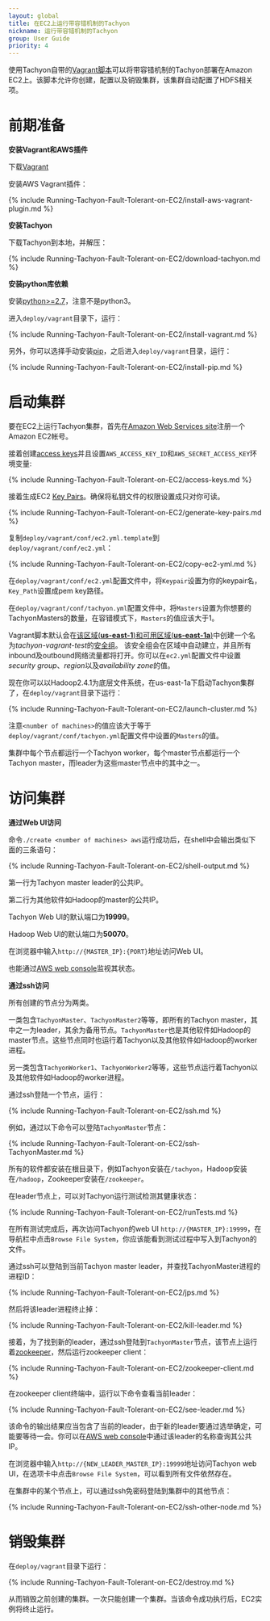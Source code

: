 ```yaml
---
layout: global
title: 在EC2上运行带容错机制的Tachyon
nickname: 运行带容错机制的Tachyon
group: User Guide
priority: 4
---
```


使用Tachyon自带的[Vagrant脚本](https://github.com/amplab/tachyon/tree/master/deploy/vagrant)可以将带容错机制的Tachyon部署在Amazon EC2上。该脚本允许你创建，配置以及销毁集群，该集群自动配置了HDFS相关项。

# 前期准备

**安装Vagrant和AWS插件**

下载[Vagrant](https://www.vagrantup.com/downloads.html)

安装AWS Vagrant插件：

{% include Running-Tachyon-Fault-Tolerant-on-EC2/install-aws-vagrant-plugin.md %}

**安装Tachyon**

下载Tachyon到本地，并解压：

{% include Running-Tachyon-Fault-Tolerant-on-EC2/download-tachyon.md %}

**安装python库依赖**

安装[python>=2.7](https://www.python.org/)，注意不是python3。

进入`deploy/vagrant`目录下，运行：

{% include Running-Tachyon-Fault-Tolerant-on-EC2/install-vagrant.md %}

另外，你可以选择手动安装[pip](https://pip.pypa.io/en/latest/installing/)，之后进入`deploy/vagrant`目录，运行：

{% include Running-Tachyon-Fault-Tolerant-on-EC2/install-pip.md %}


# 启动集群

要在EC2上运行Tachyon集群，首先在[Amazon Web Services site](http://aws.amazon.com/)注册一个Amazon EC2帐号。

接着创建[access keys](https://aws.amazon.com/developers/access-keys/)并且设置`AWS_ACCESS_KEY_ID`和`AWS_SECRET_ACCESS_KEY`环境变量:

{% include Running-Tachyon-Fault-Tolerant-on-EC2/access-keys.md %}

接着生成EC2
[Key Pairs](http://docs.aws.amazon.com/AWSEC2/latest/UserGuide/ec2-key-pairs.html)。确保将私钥文件的权限设置成只对你可读。

{% include Running-Tachyon-Fault-Tolerant-on-EC2/generate-key-pairs.md %}

复制`deploy/vagrant/conf/ec2.yml.template`到`deploy/vagrant/conf/ec2.yml`：

{% include Running-Tachyon-Fault-Tolerant-on-EC2/copy-ec2-yml.md %}

在`deploy/vagrant/conf/ec2.yml`配置文件中，将`Keypair`设置为你的keypair名，`Key_Path`设置成pem key路径。

在`deploy/vagrant/conf/tachyon.yml`配置文件中，将`Masters`设置为你想要的TachyonMasters的数量，在容错模式下，`Masters`的值应该大于1。

Vagrant脚本默认会在[该区域(**us-east-1**)和可用区域(**us-east-1a**)](http://docs.aws.amazon.com/AWSEC2/latest/UserGuide/using-regions-availability-zones.html)中创建一个名为*tachyon-vagrant-test*的[安全组](http://docs.aws.amazon.com/AWSEC2/latest/UserGuide/using-network-security.html)。
该安全组会在区域中自动建立，并且所有inbound及outbound网络流量都将打开。你可以在`ec2.yml`配置文件中设置*security group*、*region*以及*availability zone*的值。

现在你可以以Hadoop2.4.1为底层文件系统，在us-east-1a下启动Tachyon集群了，在`deploy/vagrant`目录下运行：

{% include Running-Tachyon-Fault-Tolerant-on-EC2/launch-cluster.md %}

注意`<number of machines>`的值应该大于等于`deploy/vagrant/conf/tachyon.yml`配置文件中设置的`Masters`的值。

集群中每个节点都运行一个Tachyon worker，每个master节点都运行一个Tachyon master，而leader为这些master节点中的其中之一。

# 访问集群

**通过Web UI访问**

命令`./create <number of machines> aws`运行成功后，在shell中会输出类似下面的三条语句：

{% include Running-Tachyon-Fault-Tolerant-on-EC2/shell-output.md %}

第一行为Tachyon master leader的公共IP。

第二行为其他软件如Hadoop的master的公共IP。

Tachyon Web UI的默认端口为**19999**。

Hadoop Web UI的默认端口为**50070**。

在浏览器中输入`http://{MASTER_IP}:{PORT}`地址访问Web UI。

也能通过[AWS web console](https://console.aws.amazon.com/console/home?region=us-east-1)监视其状态。

**通过ssh访问**

所有创建的节点分为两类。

一类包含`TachyonMaster`、`TachyonMaster2`等等，即所有的Tachyon master，其中之一为leader，其余为备用节点。`TachyonMaster`也是其他软件如Hadoop的master节点。这些节点同时也运行着Tachyon以及其他软件如Hadoop的worker进程。

另一类包含`TachyonWorker1`、`TachyonWorker2`等等，这些节点运行着Tachyon以及其他软件如Hadoop的worker进程。

通过ssh登陆一个节点，运行：

{% include Running-Tachyon-Fault-Tolerant-on-EC2/ssh.md %}

例如，通过以下命令可以登陆`TachyonMaster`节点：

{% include Running-Tachyon-Fault-Tolerant-on-EC2/ssh-TachyonMaster.md %}

所有的软件都安装在根目录下，例如Tachyon安装在`/tachyon`，Hadoop安装在`/hadoop`，Zookeeper安装在`/zookeeper`。

在leader节点上，可以对Tachyon运行测试检测其健康状态：

{% include Running-Tachyon-Fault-Tolerant-on-EC2/runTests.md %}

在所有测试完成后，再次访问Tachyon的web UI `http://{MASTER_IP}:19999`，在导航栏中点击`Browse File System`，你应该能看到测试过程中写入到Tachyon的文件。

通过ssh可以登陆到当前Tachyon master leader，并查找TachyonMaster进程的进程ID：

{% include Running-Tachyon-Fault-Tolerant-on-EC2/jps.md %}

然后将该leader进程终止掉：

{% include Running-Tachyon-Fault-Tolerant-on-EC2/kill-leader.md %}

接着，为了找到新的leader，通过ssh登陆到`TachyonMaster`节点，该节点上运行着[zookeeper](http://zookeeper.apache.org/)，然后运行zookeeper client：

{% include Running-Tachyon-Fault-Tolerant-on-EC2/zookeeper-client.md %}

在zookeeper client终端中，运行以下命令查看当前leader：

{% include Running-Tachyon-Fault-Tolerant-on-EC2/see-leader.md %}

该命令的输出结果应当包含了当前的leader，由于新的leader要通过选举确定，可能要等待一会。你可以在[AWS web console](https://console.aws.amazon.com/console/home?region=us-east-1)中通过该leader的名称查询其公共IP。

在浏览器中输入`http://{NEW_LEADER_MASTER_IP}:19999`地址访问Tachyon web UI，在选项卡中点击`Browse File System`，可以看到所有文件依然存在。

在集群中的某个节点上，可以通过ssh免密码登陆到集群中的其他节点：

{% include Running-Tachyon-Fault-Tolerant-on-EC2/ssh-other-node.md %}

# 销毁集群

在`deploy/vagrant`目录下运行：

{% include Running-Tachyon-Fault-Tolerant-on-EC2/destroy.md %}

从而销毁之前创建的集群。一次只能创建一个集群。当该命令成功执行后，EC2实例将终止运行。
